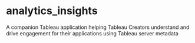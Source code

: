 # analytics_insights
A companion Tableau application helping Tableau Creators understand and drive engagement for their applications using Tableau server metadata
